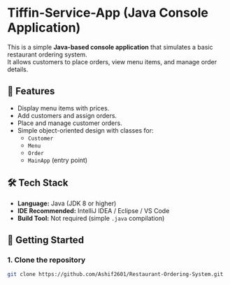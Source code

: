 # Tiffin-Service-App (Java Console Application)

This is a simple **Java-based console application** that simulates a basic restaurant ordering system.  
It allows customers to place orders, view menu items, and manage order details.

## 📌 Features
- Display menu items with prices.
- Add customers and assign orders.
- Place and manage customer orders.
- Simple object-oriented design with classes for:
  - `Customer`
  - `Menu`
  - `Order`
  - `MainApp` (entry point)

## 🛠️ Tech Stack
- **Language:** Java (JDK 8 or higher)
- **IDE Recommended:** IntelliJ IDEA / Eclipse / VS Code
- **Build Tool:** Not required (simple `.java` compilation)

## 🚀 Getting Started

### 1. Clone the repository
```bash
git clone https://github.com/Ashif2601/Restaurant-Ordering-System.git
